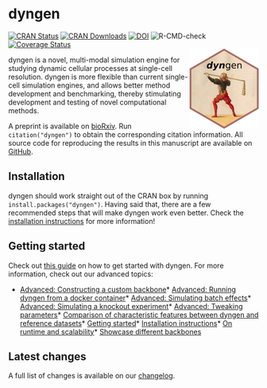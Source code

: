 
# dyngen

[![CRAN
Status](https://www.r-pkg.org/badges/version/dyngen)](https://cran.r-project.org/package=dyngen)
[![CRAN
Downloads](https://cranlogs.r-pkg.org/badges/dyngen)](https://cran.r-project.org/package=dyngen)
[![DOI](https://img.shields.io/badge/doi-10.1101/2020.02.06.936971-green)](https://doi.org/10.1101/2020.02.06.936971)
![R-CMD-check](https://github.com/dynverse/dyngen/workflows/R-CMD-check/badge.svg)
[![Coverage
Status](https://codecov.io/gh/dynverse/dyngen/branch/master/graph/badge.svg)](https://codecov.io/gh/dynverse/dyngen?branch=master)
<br><img src="man/figures/logo.png" align="right" />

dyngen is a novel, multi-modal simulation engine for studying dynamic
cellular processes at single-cell resolution. dyngen is more flexible
than current single-cell simulation engines, and allows better method
development and benchmarking, thereby stimulating development and
testing of novel computational methods.

A preprint is available on
[bioRxiv](https://doi.org/10.1101/2020.02.06.936971). Run
`citation("dyngen")` to obtain the corresponding citation information.
All source code for reproducing the results in this manuscript are
available on [GitHub](https://github.com/dynverse/dyngen_manuscript).

## Installation

dyngen should work straight out of the CRAN box by running
`install.packages("dyngen")`. Having said that, there are a few
recommended steps that will make dyngen work even better. Check the
[installation
instructions](https://dynverse.org/dyngen/articles/installation.html)
for more information!

## Getting started

Check out [this
guide](https://dynverse.org/dyngen/articles/getting_started.html) on how
to get started with dyngen. For more information, check out our advanced
topics:

-   [Advanced: Constructing a custom
    backbone](https://dynverse.org/dyngen/articles/advanced_constructing_backbone.html)\*
    [Advanced: Running dyngen from a docker
    container](https://dynverse.org/dyngen/articles/advanced_run_dyngen_from_docker.html)\*
    [Advanced: Simulating batch
    effects](https://dynverse.org/dyngen/articles/advanced_simulating_batch_effects.html)\*
    [Advanced: Simulating a knockout
    experiment](https://dynverse.org/dyngen/articles/advanced_simulating_knockouts.html)\*
    [Advanced: Tweaking
    parameters](https://dynverse.org/dyngen/articles/advanced_tweaking_parameters.html)\*
    [Comparison of characteristic features between dyngen and reference
    datasets](https://dynverse.org/dyngen/articles/comparison_characteristics_reference.html)\*
    [Getting
    started](https://dynverse.org/dyngen/articles/getting_started.html)\*
    [Installation
    instructions](https://dynverse.org/dyngen/articles/installation.html)\*
    [On runtime and
    scalability](https://dynverse.org/dyngen/articles/scalability_and_runtime.html)\*
    [Showcase different
    backbones](https://dynverse.org/dyngen/articles/showcase_backbones.html)

## Latest changes

A full list of changes is available on our
[changelog](https://dynverse.org/dyngen/news/index.html).
